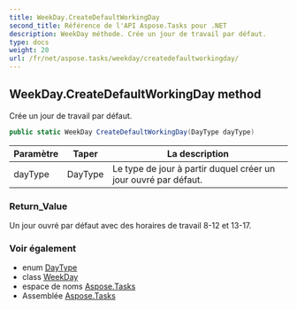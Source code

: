 ```yaml
---
title: WeekDay.CreateDefaultWorkingDay
second_title: Référence de l'API Aspose.Tasks pour .NET
description: WeekDay méthode. Crée un jour de travail par défaut.
type: docs
weight: 20
url: /fr/net/aspose.tasks/weekday/createdefaultworkingday/
---
```

## WeekDay.CreateDefaultWorkingDay method

Crée un jour de travail par défaut.

```csharp
public static WeekDay CreateDefaultWorkingDay(DayType dayType)
```

| Paramètre | Taper | La description |
| --- | --- | --- |
| dayType | DayType | Le type de jour à partir duquel créer un jour ouvré par défaut. |

### Return_Value

Un jour ouvré par défaut avec des horaires de travail 8-12 et 13-17.

### Voir également

* enum [DayType](../../daytype/)
* class [WeekDay](../)
* espace de noms [Aspose.Tasks](../../weekday/)
* Assemblée [Aspose.Tasks](../../../)


